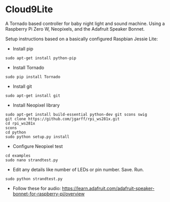 # Cloud9Lite

A Tornado based controller for baby night light and sound machine. Using a Raspberry Pi Zero W, Neopixels, and the Adafruit Speaker Bonnet.


Setup instructions based on a basically configured Raspbian Jessie Lite:

  - Install pip
  ```
  sudo apt-get install python-pip
  ```

  - Install Tornado
  ```
  sudo pip install Tornado
  ```
  
  - Install git
  ```
  sudo apt-get install git
  ```
  
  - Install Neopixel library
  ```
  sudo apt-get install build-essential python-dev git scons swig
  git clone https://github.com/jgarff/rpi_ws281x.git
  cd rpi_ws281x
  scons
  cd python
  sudo python setup.py install
  ```
  
  - Configure Neopixel test
  ```
  cd examples
  sudo nano strandtest.py
  ```
  
  - Edit any details like number of LEDs or pin number. Save. Run.
  ```
  sudo python strandtest.py
  ```
  - Follow these for audio: https://learn.adafruit.com/adafruit-speaker-bonnet-for-raspberry-pi/overview
  
